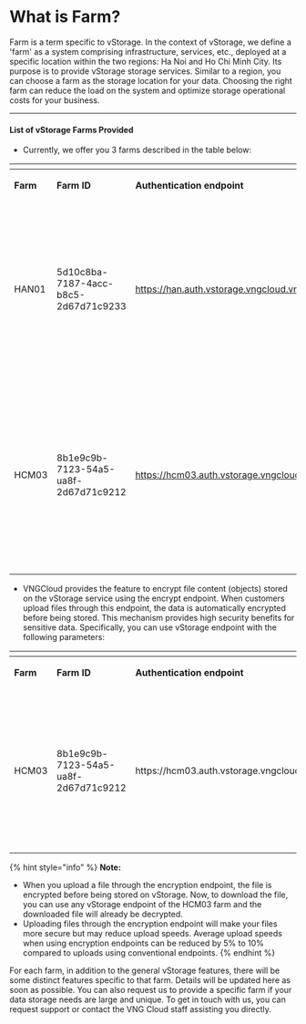 # What is Farm?

Farm is a term specific to vStorage. In the context of vStorage, we define a 'farm' as a system comprising infrastructure, services, etc., deployed at a specific location within the two regions: Ha Noi and Ho Chi Minh City. Its purpose is to provide vStorage storage services. Similar to a region, you can choose a farm as the storage location for your data. Choosing the right farm can reduce the load on the system and optimize storage operational costs for your business.

***

#### List of vStorage Farms Provided <a href="#whatisfarm-listofvstoragefarmsprovided" id="whatisfarm-listofvstoragefarmsprovided"></a>

* Currently, we offer you 3 farms described in the table below:

<table data-view="cards" data-full-width="true"><thead><tr><th></th><th></th><th></th><th></th><th></th></tr></thead><tbody><tr><td><strong>Farm</strong></td><td><strong>Farm ID</strong></td><td><p></p><p></p><p><strong>Authentication endpoint</strong></p></td><td><p></p><p><strong>vStorage endpoint</strong></p></td><td><strong>Description</strong></td></tr><tr><td>HAN01</td><td>5d10c8ba-7187-4acc-b8c5-2d67d71c9233</td><td><a href="https://han.auth.vstorage.vngcloud.vn/v3">https://han.auth.vstorage.vngcloud.vn/v3</a></td><td><a href="https://han01.vstorage.vngcloud.vn/">https://han01.vstorage.vngcloud.vn</a></td><td>Multipurpose Farm Shared for Initiating Projects in the Ha Noi Region. This farm serves multiple purposes and is shared for initializing projects in the Ha Noi Region.</td></tr><tr><td>HCM03</td><td>8b1e9c9b-7123-54a5-ua8f-2d67d71c9212</td><td><a href="https://hcm03.auth.vstorage.vngcloud.vn/v3">https://hcm03.auth.vstorage.vngcloud.vn/v3</a></td><td><a href="https://hcm03.vstorage.vngcloud.vn/">https://hcm03.vstorage.vngcloud.vn</a></td><td>Multipurpose Farm Shared for Initiating Projects in the Ho Chi Minh City Region. This farm serves multiple purposes and is shared for initializing projects in the Ho Chi Minh City Region.</td></tr></tbody></table>

* VNGCloud provides the feature to encrypt file content (objects) stored on the vStorage service using the encrypt endpoint. When customers upload files through this endpoint, the data is automatically encrypted before being stored. This mechanism provides high security benefits for sensitive data. Specifically, you can use vStorage endpoint with the following parameters:

<table data-view="cards"><thead><tr><th></th><th></th><th></th><th></th><th></th></tr></thead><tbody><tr><td><strong>Farm</strong></td><td><strong>Farm ID</strong></td><td><p></p><p><strong>Authentication endpoint</strong></p></td><td><p></p><p><strong>vStorage endpoint</strong></p></td><td><p></p><p></p><p><strong>Description</strong></p></td></tr><tr><td>HCM03</td><td>8b1e9c9b-7123-54a5-ua8f-2d67d71c9212</td><td>https://hcm03.auth.vstorage.vngcloud.vn/v3</td><td>https://hcm03-encrypt-vstorage.vngcloud.vn</td><td>Khi sử dụng encryption endpoint này, dữ liệu của bạn sẽ được tự động mã hóa khi tải tệp tin lên vStorage theo đúng chuẩn mã hóa AES-256.</td></tr></tbody></table>

{% hint style="info" %}
**Note:**

* When you upload a file through the encryption endpoint, the file is encrypted before being stored on vStorage. Now, to download the file, you can use any vStorage endpoint of the HCM03 farm and the downloaded file will already be decrypted.&#x20;
* Uploading files through the encryption endpoint will make your files more secure but may reduce upload speeds. Average upload speeds when using encryption endpoints can be reduced by 5% to 10% compared to uploads using conventional endpoints.
{% endhint %}

For each farm, in addition to the general vStorage features, there will be some distinct features specific to that farm. Details will be updated here as soon as possible. You can also request us to provide a specific farm if your data storage needs are large and unique. To get in touch with us, you can request support or contact the VNG Cloud staff assisting you directly.
